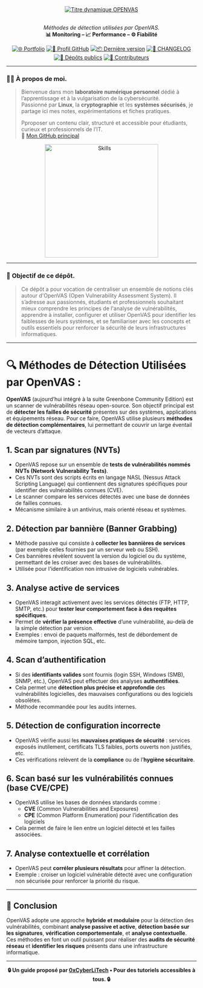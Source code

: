 <div align="center">

  <br></br>
  <a href="https://github.com/0xCyberLiTech">
    <img src="https://readme-typing-svg.herokuapp.com?font=JetBrains+Mono&size=50&duration=6000&pause=1000000000&color=FF0048&center=true&vCenter=true&width=1100&lines=%3EOPENVAS_" alt="Titre dynamique OPENVAS" />
  </a>
  <br></br>
  
  <p align="center">
    <em>Méthodes de détection utilisées par OpenVAS.</em><br>
    <b>📊 Monitoring – 📈 Performance – ⚙️ Fiabilité</b>
  </p>

  [![🌐 Portfolio](https://img.shields.io/badge/Portfolio-0xCyberLiTech-181717?logo=github&style=flat-square)](https://0xcyberlitech.github.io/)
  [![🔗 Profil GitHub](https://img.shields.io/badge/Profil-GitHub-181717?logo=github&style=flat-square)](https://github.com/0xCyberLiTech)
  [![📦 Dernière version](https://img.shields.io/github/v/release/0xCyberLiTech/OpenVAS?label=version&style=flat-square&color=blue)](https://github.com/0xCyberLiTech/OpenVAS/releases/latest)
  [![📄 CHANGELOG](https://img.shields.io/badge/📄%20Changelog-OpenVAS-blue?style=flat-square)](https://github.com/0xCyberLiTech/OpenVAS/blob/main/CHANGELOG.md)
  [![📂 Dépôts publics](https://img.shields.io/badge/Dépôts-publics-blue?style=flat-square)](https://github.com/0xCyberLiTech?tab=repositories)
  [![👥 Contributeurs](https://img.shields.io/badge/👥%20Contributeurs-cliquez%20ici-007ec6?style=flat-square)](https://github.com/0xCyberLiTech/OpenVAS/graphs/contributors)

</div>

---

### 👨‍💻 **À propos de moi.**

> Bienvenue dans mon **laboratoire numérique personnel** dédié à l’apprentissage et à la vulgarisation de la cybersécurité.  
> Passionné par **Linux**, la **cryptographie** et les **systèmes sécurisés**, je partage ici mes notes, expérimentations et fiches pratiques.  
>  
> Pproposer un contenu clair, structuré et accessible pour étudiants, curieux et professionnels de l’IT.  
> 🔗 [Mon GitHub principal](https://github.com/0xCyberLiTech)

<p align="center">
  <a href="https://github.com/0xCyberLiTech" target="_blank" rel="noopener">
    <img src="https://skillicons.dev/icons?i=linux,debian,bash,docker,nginx,git,vim" alt="Skills" alt="Logo techno" width="300">
  </a>
</p>

---

### 🎯 **Objectif de ce dépôt.**

> Ce dépôt a pour vocation de centraliser un ensemble de notions clés autour d'OpenVAS (Open Vulnerability Assessment System). Il s’adresse aux passionnés, étudiants et professionnels souhaitant mieux comprendre
> les principes de l'analyse de vulnérabilités, apprendre à installer, configurer et utiliser OpenVAS pour identifier les faiblesses de leurs systèmes, et se familiariser avec les concepts et outils essentiels
> pour renforcer la sécurité de leurs infrastructures informatiques.

---

# 🔍 Méthodes de Détection Utilisées par OpenVAS :

**OpenVAS** (aujourd’hui intégré à la suite Greenbone Community Edition) est un scanner de vulnérabilités réseau open-source. Son objectif principal est de **détecter les failles de sécurité** présentes sur des systèmes, applications et équipements réseau. Pour ce faire, OpenVAS utilise plusieurs **méthodes de détection complémentaires**, lui permettant de couvrir un large éventail de vecteurs d’attaque.

## 1. Scan par signatures (NVTs)
- OpenVAS repose sur un ensemble de **tests de vulnérabilités nommés NVTs (Network Vulnerability Tests)**.
- Ces NVTs sont des scripts écrits en langage NASL (Nessus Attack Scripting Language) qui contiennent des signatures spécifiques pour identifier des vulnérabilités connues (CVE).
- Le scanner compare les services détectés avec une base de données de failles connues.
- Mécanisme similaire à un antivirus, mais orienté réseau et systèmes.

## 2. Détection par bannière (Banner Grabbing)
- Méthode passive qui consiste à **collecter les bannières de services** (par exemple celles fournies par un serveur web ou SSH).
- Ces bannières révèlent souvent la version du logiciel ou du système, permettant de les croiser avec des bases de vulnérabilités.
- Utilisée pour l'identification non intrusive de logiciels vulnérables.

## 3. Analyse active de services
- OpenVAS interagit activement avec les services détectés (FTP, HTTP, SMTP, etc.) pour **tester leur comportement face à des requêtes spécifiques**.
- Permet de **vérifier la présence effective** d’une vulnérabilité, au-delà de la simple détection par version.
- Exemples : envoi de paquets malformés, test de débordement de mémoire tampon, injection SQL, etc.

## 4. Scan d’authentification
- Si des **identifiants valides** sont fournis (login SSH, Windows (SMB), SNMP, etc.), OpenVAS peut effectuer des analyses **authentifiées**.
- Cela permet une **détection plus précise et approfondie** des vulnérabilités logicielles, des mauvaises configurations ou des logiciels obsolètes.
- Méthode recommandée pour les audits internes.

## 5. Détection de configuration incorrecte
- OpenVAS vérifie aussi les **mauvaises pratiques de sécurité** : services exposés inutilement, certificats TLS faibles, ports ouverts non justifiés, etc.
- Ces vérifications relèvent de la **compliance** ou de l’**hygiène sécuritaire**.

## 6. Scan basé sur les vulnérabilités connues (base CVE/CPE)
- OpenVAS utilise les bases de données standards comme :
  - **CVE** (Common Vulnerabilities and Exposures)
  - **CPE** (Common Platform Enumeration) pour l’identification des logiciels
- Cela permet de faire le lien entre un logiciel détecté et les failles associées.

## 7. Analyse contextuelle et corrélation
- OpenVAS peut **corréler plusieurs résultats** pour affiner la détection.
- Exemple : croiser un logiciel vulnérable détecté avec une configuration non sécurisée pour renforcer la priorité du risque.

---

## 🎯 Conclusion

OpenVAS adopte une approche **hybride et modulaire** pour la détection des vulnérabilités, combinant **analyse passive et active**, **détection basée sur les signatures**, **vérification comportementale**, et **analyse contextuelle**. Ces méthodes en font un outil puissant pour réaliser des **audits de sécurité réseau** et **identifier les risques** présents dans une infrastructure informatique.

---

<p align="center">
  <b>🔒 Un guide proposé par <a href="https://github.com/0xCyberLiTech">0xCyberLiTech</a> • Pour des tutoriels accessibles à tous. 🔒</b>
</p>


